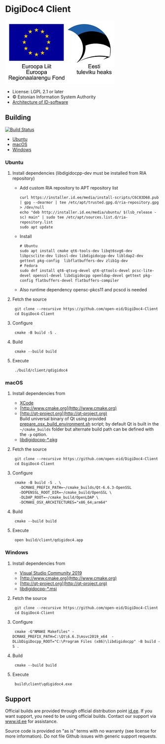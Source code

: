 # DigiDoc4 Client

![European Regional Development Fund](client/images/EL_Regionaalarengu_Fond.png "European Regional Development Fund - DO NOT REMOVE THIS IMAGE BEFORE 05.03.2020")

 * License: LGPL 2.1 or later
 * &copy; Estonian Information System Authority
 * [Architecture of ID-software](http://open-eid.github.io)

## Building
[![Build Status](https://github.com/open-eid/DigiDoc4-Client/workflows/CI/badge.svg?branch=master)](https://github.com/open-eid/DigiDoc4-Client/actions)
* [Ubuntu](#ubuntu)
* [macOS](#macos)
* [Windows](#windows)

### Ubuntu

1. Install dependencies (libdigidocpp-dev must be installed from RIA repository)
   * Add custom RIA repository to APT repository list

         curl https://installer.id.ee/media/install-scripts/C6C83D68.pub | gpg --dearmor | tee /etc/apt/trusted.gpg.d/ria-repository.gpg > /dev/null
         echo "deb http://installer.id.ee/media/ubuntu/ $(lsb_release -sc) main" | sudo tee /etc/apt/sources.list.d/ria-repository.list
         sudo apt update

   * Install

         # Ubuntu
         sudo apt install cmake qt6-tools-dev libqt6svg6-dev libpcsclite-dev libssl-dev libdigidocpp-dev libldap2-dev gettext pkg-config  libflatbuffers-dev zlib1g-dev
         # Fedora
         sudo dnf install qt6-qtsvg-devel qt6-qttools-devel pcsc-lite-devel openssl-devel libdigidocpp openldap-devel gettext pkg-config flatbuffers-devel flatbuffers-compiler

   * Also runtime dependency opensc-pkcs11 and pcscd is needed

2. Fetch the source

        git clone --recursive https://github.com/open-eid/DigiDoc4-Client
        cd DigiDoc4-Client

3. Configure

        cmake -B build -S .

4. Build

        cmake --build build

5. Execute

        ./build/client/qdigidoc4

### macOS

1. Install dependencies from
   * [XCode](https://apps.apple.com/us/app/xcode/id497799835?mt=12)
   * [http://www.cmake.org](http://www.cmake.org)
   * [http://qt-project.org](http://qt-project.org)  
       Build universal binary of Qt using provided [prepare_osx_build_environment.sh](prepare_osx_build_environment.sh) script; by default Qt is built in the `~/cmake_builds` folder but alternate build path can be defined with the `-p` option.
   * [libdigidocpp-*.pkg](https://github.com/open-eid/libdigidocpp/releases)

2. Fetch the source

        git clone --recursive https://github.com/open-eid/DigiDoc4-Client
        cd DigiDoc4-Client

3. Configure

        cmake -B build -S . \
          -DCMAKE_PREFIX_PATH=~/cmake_builds/Qt-6.6.3-OpenSSL
          -DOPENSSL_ROOT_DIR=~/cmake_build/OpenSSL \
          -DLDAP_ROOT=~/cmake_build/OpenLDAP \
          -DCMAKE_OSX_ARCHITECTURES="x86_64;arm64"

4. Build

        cmake --build build

5. Execute

        open build/client/qdigidoc4.app


### Windows

1. Install dependencies from
    * [Visual Studio Community 2019](https://www.visualstudio.com/downloads/)
    * [http://www.cmake.org](http://www.cmake.org)
    * [http://qt-project.org](http://qt-project.org)
    * [libdigidocpp-*.msi](https://github.com/open-eid/libdigidocpp/releases)

2. Fetch the source

        git clone --recursive https://github.com/open-eid/DigiDoc4-Client
        cd DigiDoc4-Client

3. Configure

        cmake -G"NMAKE Makefiles" -DCMAKE_PREFIX_PATH=C:\Qt\6.6.3\msvc2019_x64  -DLibDigiDocpp_ROOT="C:\Program Files (x86)\libdigidocpp" -B build -S .

4. Build

        cmake --build build

6. Execute

        build\client\qdigidoc4.exe


## Support
Official builds are provided through official distribution point [id.ee](https://www.id.ee/en/article/install-id-software/). If you want support, you need to be using official builds. Contact our support via www.id.ee for assistance.

Source code is provided on "as is" terms with no warranty (see license for more information). Do not file Github issues with generic support requests.
